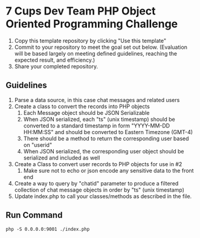 # 7 Cups Dev Team PHP Object Oriented Programming Challenge

1. Copy this template repository by clicking "Use this template"
2. Commit to your repository to meet the goal set out below. (Evaluation will be based largely on meeting defined guidelines, reaching the expected result, and efficiency.)
3. Share your completed repository.


## Guidelines

1. Parse a data source, in this case chat messages and related users
2. Create a class to convert the records into PHP objects
    1. Each Message object should be JSON Serializable
    2. When JSON serialized, each "ts" (unix timestamp) should be converted to a standard timestamp in form "YYYY-MM-DD HH:MM:SS" and should be converted to Eastern Timezone (GMT-4)
    3. There should be a method to return the corresponding user based on "userid"
    4. When JSON serialized, the corresponding user object should be serialized and included as well
3. Create a Class to convert user records to PHP objects for use in #2
    1. Make sure not to echo or json encode any sensitive data to the front end
3. Create a way to query by "chatid" parameter to produce a filtered collection of chat message objects in order by "ts" (unix timestamp)
4. Update index.php to call your classes/methods as described in the file.

## Run Command

`php -S 0.0.0.0:9001 ./index.php`
